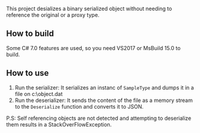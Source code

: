 This project desializes a binary serialized object without needing to reference the original or a proxy type. 


## How to build ##

Some C# 7.0 features are used, so you need VS2017 or MsBuild 15.0 to build.

## How to use ##
1. Run the serializer: It serializes an instanc of `SampleType` and dumps it in a file on c:\object.dat
2. Run the deserializer: It sends the content of the file as a memory stream to the `Deserialize` function and converts it to JSON.

P.S: Self referencing objects are not detected and attempting to deserialize them results in a StackOverFlowException.
